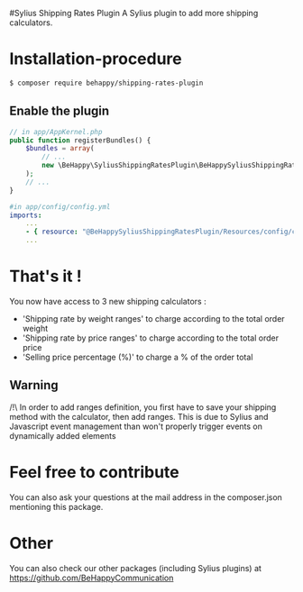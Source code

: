 #Sylius Shipping Rates Plugin
A Sylius plugin to add more shipping calculators.

# Installation-procedure
```bash
$ composer require behappy/shipping-rates-plugin
```

## Enable the plugin

```php
// in app/AppKernel.php
public function registerBundles() {
	$bundles = array(
		// ...
        new \BeHappy\SyliusShippingRatesPlugin\BeHappySyliusShippingRatesPlugin(),
    );
    // ...
}
```

```yaml
#in app/config/config.yml
imports:
    ...
    - { resource: "@BeHappySyliusShippingRatesPlugin/Resources/config/config.yml" }
    ...
```

# That's it !
You now have access to 3 new shipping calculators :
  * 'Shipping rate by weight ranges' to charge according to the total order weight
  * 'Shipping rate by price ranges' to charge according to the total order price
  * 'Selling price percentage (%)' to charge a % of the order total

## Warning
/!\ In order to add ranges definition, you first have to save your shipping method with the calculator, then add ranges. This is due to Sylius and Javascript event management than won't properly trigger events on dynamically added elements

# Feel free to contribute
You can also ask your questions at the mail address in the composer.json mentioning this package.

# Other
You can also check our other packages (including Sylius plugins) at https://github.com/BeHappyCommunication
